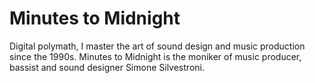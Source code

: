 # Minutes to Midnight

Digital polymath, I master the art of sound design and music production since the 1990s. Minutes to Midnight is the moniker of music producer, bassist and sound designer Simone Silvestroni.
